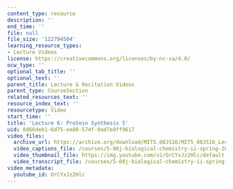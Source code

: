```yaml
---
content_type: resource
description: ''
end_time: ''
file: null
file_size: '122794504'
learning_resource_types:
- Lecture Videos
license: https://creativecommons.org/licenses/by-nc-sa/4.0/
ocw_type: ''
optional_tab_title: ''
optional_text: ''
parent_title: Lecture & Recitation Videos
parent_type: CourseSection
related_resources_text: ''
resource_index_text: ''
resourcetype: Video
start_time: ''
title: 'Lecture 6: Protein Synthesis 5'
uid: 8d66deb1-6d75-ee80-574f-0ad7e8ff9617
video_files:
  archive_url: https://archive.org/download/MIT5.08JS16/MIT5_08JS16_Lecture_06_300k.mp4
  video_captions_file: /courses/5-08j-biological-chemistry-ii-spring-2016/6ccab079ea375f508289b30b7f2eb538_OrCYxJz2Hlc.vtt
  video_thumbnail_file: https://img.youtube.com/vi/OrCYxJz2Hlc/default.jpg
  video_transcript_file: /courses/5-08j-biological-chemistry-ii-spring-2016/2e7ea18f39d59ea99e188e465eaf8bba_OrCYxJz2Hlc.pdf
video_metadata:
  youtube_id: OrCYxJz2Hlc
---
```

